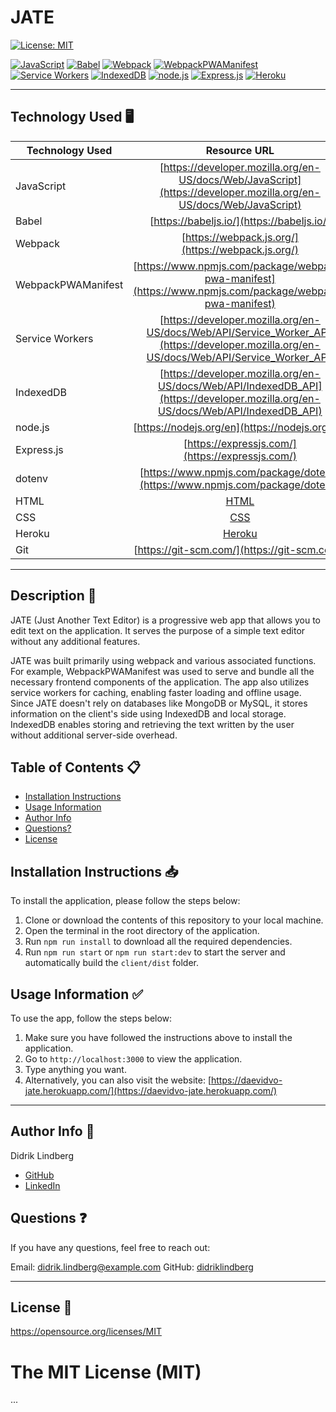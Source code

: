 # JATE

[![License: MIT](https://img.shields.io/badge/License-MIT-yellow.svg)](https://opensource.org/licenses/MIT)


[![JavaScript](https://img.shields.io/badge/JavaScript-%E2%9C%A8-yellow)](https://developer.mozilla.org/en-US/docs/Web/JavaScript)
[![Babel](https://img.shields.io/badge/Babel-%F0%9F%8C%8D-yellow)](https://babeljs.io/)
[![Webpack](https://img.shields.io/badge/Webpack-%E2%9C%A8-blue)](https://webpack.js.org/)
[![WebpackPWAManifest](https://img.shields.io/badge/WebpackPWAManifest-%F0%9F%93%B2-blue)](https://www.npmjs.com/package/webpack-pwa-manifest)
[![Service Workers](https://img.shields.io/badge/Service%20Workers-%E2%9C%A8-blue)](https://developer.mozilla.org/en-US/docs/Web/API/Service_Worker_API)
[![IndexedDB](https://img.shields.io/badge/IndexedDB-%F0%9F%97%84-blue)](https://developer.mozilla.org/en-US/docs/Web/API/IndexedDB_API)
[![node.js](https://img.shields.io/badge/node.js-%E2%9C%A8-green)](https://nodejs.org/en)
[![Express.js](https://img.shields.io/badge/Express.js-%F0%9F%8C%90-green)](https://expressjs.com/)
[![Heroku](https://img.shields.io/badge/Heroku-%F0%9F%8F%A0-lightgrey)](https://devcenter.heroku.com/articles/heroku-cli)


---

## Technology Used 🖥️

| Technology Used         | Resource URL           | 
| ------------- |:-------------:| 
| JavaScript | [https://developer.mozilla.org/en-US/docs/Web/JavaScript](https://developer.mozilla.org/en-US/docs/Web/JavaScript)     |  
| Babel | [https://babeljs.io/](https://babeljs.io/) |
| Webpack | [https://webpack.js.org/](https://webpack.js.org/) |
| WebpackPWAManifest | [https://www.npmjs.com/package/webpack-pwa-manifest](https://www.npmjs.com/package/webpack-pwa-manifest) |
| Service Workers | [https://developer.mozilla.org/en-US/docs/Web/API/Service_Worker_API](https://developer.mozilla.org/en-US/docs/Web/API/Service_Worker_API) |
| IndexedDB | [https://developer.mozilla.org/en-US/docs/Web/API/IndexedDB_API](https://developer.mozilla.org/en-US/docs/Web/API/IndexedDB_API) | 
| node.js | [https://nodejs.org/en](https://nodejs.org/en)     |     
| Express.js | [https://expressjs.com/](https://expressjs.com/)     |     
| dotenv | [https://www.npmjs.com/package/dotenv](https://www.npmjs.com/package/dotenv)     |     
| HTML | [HTML](https://developer.mozilla.org/en-US/docs/Web/HTML)         |   
| CSS | [CSS](https://developer.mozilla.org/en-US/docs/Web/CSS)         |   
| Heroku | [Heroku](https://devcenter.heroku.com/articles/heroku-cli)     |
| Git | [https://git-scm.com/](https://git-scm.com/)     |   

---

## Description 📝

JATE (Just Another Text Editor) is a progressive web app that allows you to edit text on the application. It serves the purpose of a simple text editor without any additional features.

JATE was built primarily using webpack and various associated functions. For example, WebpackPWAManifest was used to serve and bundle all the necessary frontend components of the application. The app also utilizes service workers for caching, enabling faster loading and offline usage. Since JATE doesn't rely on databases like MongoDB or MySQL, it stores information on the client's side using IndexedDB and local storage. IndexedDB enables storing and retrieving the text written by the user without additional server-side overhead.

## Table of Contents 📋
* [Installation Instructions](#installation-instructions-📥)
* [Usage Information](#usage-information-✅)
* [Author Info](#author-info-👤)
* [Questions?](#questions-❓)
* [License](#license-🚩)


## Installation Instructions 📥

To install the application, please follow the steps below:

1. Clone or download the contents of this repository to your local machine.
2. Open the terminal in the root directory of the application.
3. Run `npm run install` to download all the required dependencies.
4. Run `npm run start` or `npm run start:dev` to start the server and automatically build the `client/dist` folder.

## Usage Information ✅

To use the app, follow the steps below:

1. Make sure you have followed the instructions above to install the application.
2. Go to `http://localhost:3000` to view the application.
3. Type anything you want.
4. Alternatively, you can also visit the website: [https://daevidvo-jate.herokuapp.com/](https://daevidvo-jate.herokuapp.com/)

------------------------

## Author Info 👤

Didrik Lindberg
* [GitHub](https://www.github.com/didriklindberg)
* [LinkedIn](https://www.linkedin.com/in/didriklindberg)

## Questions ❓

If you have any questions, feel free to reach out:

Email: [didrik.lindberg@example.com](mailto:lindberg.didrik@gmail.com)
GitHub: [didriklindberg](https://www.github.com/didriklindberg)

------------------------

## License 🚩

https://opensource.org/licenses/MIT

The MIT License (MIT)
=====================

...